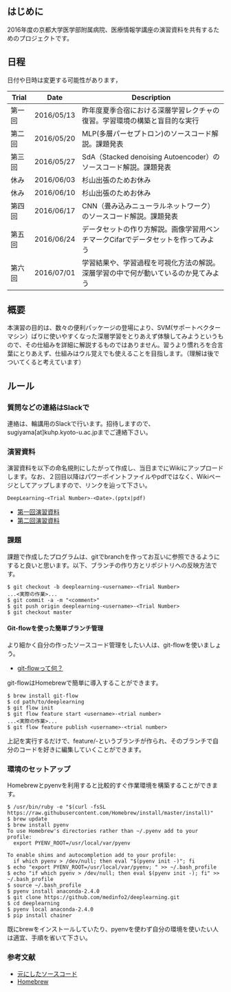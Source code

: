 ## はじめに

2016年度の京都大学医学部附属病院、医療情報学講座の演習資料を共有するためのプロジェクトです。

## 日程

日付や日時は変更する可能性があります，

|Trial|Date|Description|
|-------|-----|----|
|第一回|2016/05/13|昨年度夏季合宿における深層学習レクチャの復習。学習環境の構築と盲目的な実行|
|第二回|2016/05/20|MLP(多層パーセプトロン)のソースコード解説。課題発表|
|第三回|2016/05/27|SdA（Stacked denoising Autoencoder）のソースコード解説。課題発表|
|休み|2016/06/03|杉山出張のためお休み|
|休み|2016/06/10|杉山出張のためお休み|
|第四回|2016/06/17|CNN（畳み込みニューラルネットワーク）のソースコード解説。課題発表|
|第五回|2016/06/24|データセットの作り方解説。画像学習用ベンチマークCifarでデータセットを作ってみよう|
|第六回|2016/07/01|学習結果や、学習過程を可視化方法の解説。深層学習の中で何が動いているのか見てみよう|

## 概要

本演習の目的は、数々の便利パッケージの登場により、SVM(サポートベクターマシン）ばりに使いやすくなった深層学習をとりあえず体験してみようというもので、その仕組みを詳細に解説するものではありません。習うより慣れろを合言葉にとりあえず、仕組みはウル覚えでも使えることを目指します。（理解は後でついてくると考えています）

## ルール

### 質問などの連絡はSlackで

連絡は、輪講用のSlackで行います。招待しますので、sugiyama[at]kuhp.kyoto-u.ac.jpまでご連絡下さい。

### 演習資料

演習資料を以下の命名規則にしたがって作成し、当日までにWikiにアップロードします。なお、２回目以降はパワーポイントファイルやpdfではなく、Wikiページとしてアップしますので、リンクを辿って下さい。

```
DeepLearning-<Trial Number>-<Date>.(pptx|pdf)
```

* [第一回演習資料](https://github.com/medinfo2/deeplearning/wiki/files/DeepLearning-1-20160513.pptx)
* [第二回演習資料](https://github.com/medinfo2/deeplearning/wiki/files/DeepLearning-2-20160520.pdf)


### 課題

課題で作成したプログラムは、gitでbranchを作ってお互いに参照できるようにすると良いと思います。以下、ブランチの作り方とリポジトリへの反映方法です。

```
$ git checkout -b deeplearning-<username>-<Trial Number>
...<実際の作業>...
$ git commit -a -m "<comment>"
$ git push origin deeplearning-<username>-<Trial Number>
$ git checkout master
```

#### Git-flowを使った簡単ブランチ管理

より細かく自分の作ったソースコード管理をしたい人は、git-flowを使いましょう。

* [git-flowって何？](http://qiita.com/KosukeSone/items/514dd24828b485c69a05)

git-flowはHomebrewで簡単に導入することができます。

```
$ brew install git-flow
$ cd path/to/deeplearning
$ git flow init
$ git flow feature start <username>-<trial number>
...<実際の作業>...
$ git flow feature publish <username>-<trial number>
```

上記を実行するだけで、feature/<username>-<trial number>というブランチが作られ、そのブランチで自分のコードを好きに編集していくことができます。

### 環境のセットアップ

Homebrewとpyenvを利用すると比較的すぐ作業環境を構築することができます。

```
$ /usr/bin/ruby -e "$(curl -fsSL https://raw.githubusercontent.com/Homebrew/install/master/install)"
$ brew update
$ brew install pyenv
To use Homebrew's directories rather than ~/.pyenv add to your profile:
  export PYENV_ROOT=/usr/local/var/pyenv

To enable shims and autocompletion add to your profile:
  if which pyenv > /dev/null; then eval "$(pyenv init -)"; fi
$ echo "export PYENV_ROOT=/usr/local/var/pyenv; " >> ~/.bash_profile
$ echo "if which pyenv > /dev/null; then eval $(pyenv init -); fi" >> ~/.bash_profile
$ source ~/.bash_profile
$ pyenv install anaconda-2.4.0
$ git clone https://github.com/medinfo2/deeplearning.git
$ cd deeplearning
$ pyenv local anaconda-2.4.0
$ pip install chainer
```

既にbrewをインストールしていたり、pyenvを使わず自分の環境を使いたい人は適宜、手順を省いて下さい。

### 参考文献

* [元にしたソースコード](https://github.com/hogefugabar/deep-learning-chainer)
* [Homebrew](http://brew.sh/index_ja.html)

